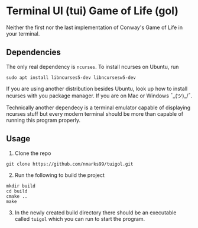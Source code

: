 # Terminal UI (tui) Game of Life (gol)
Neither the first nor the last implementation of Conway's Game of Life in your terminal.

## Dependencies

The only real dependency is `ncurses`. To install ncurses on Ubuntu, run 
```
sudo apt install libncurses5-dev libncursesw5-dev
```
If you are using another distribution besides Ubuntu, look up how to install 
ncurses with you package manager. If you are on Mac or Windows  ¯\_(ツ)_/¯.

Technically another dependecy is a terminal emulator capable of displaying ncurses stuff 
but every modern terminal should be more than capable of running this program properly.

## Usage
1. Clone the repo
```
git clone https://github.com/nmarks99/tuigol.git
```
2. Run the following to build the project
```
mkdir build 
cd build
cmake ..
make
```
3. In the newly created build directory there should be an executable called `tuigol`
which you can run to start the program.

